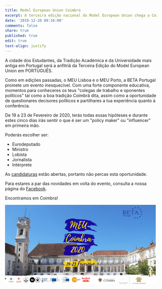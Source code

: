 ```yaml
---
title: Model European Union Coimbra
excerpt: A terceira edição nacional do Model European Union chega a Coimbra!
date: '2019-12-20 09:16:00'
comments: false
share: true
published: true
edit: true
text-align: justify
---
```


A cidade dos Estudantes, da Tradição Académica e da Universidade mais antiga em Portugal será a anfitriã da Terceira Edição do Model European Union em PORTUGUÊS.

Como em edições passadas, o MEU Lisboa e o MEU Porto, a BETA Portugal promete um evento inesquecível. Com uma forte componente educativa, momentos para conheceres os teus "colegas de trabalho e oponentes políticos" tal como a boa tradição Coimbrã dita, assim como a oportunidade de questionares decisores políticos e partilhares a tua experiência quanto à conferência.

De 19 a 23 de Fevereiro de 2020, terás todas essas hipóteses e durante estes cinco dias irás sentir o que é ser um "policy maker" ou "influencer" em primeira mão.

Poderás escolher ser:

* Eurodeputado
* Ministro
* Lobista
* Jornalista
* Intérprete

As [candidaturas](https://docs.google.com/forms/d/e/1FAIpQLSer3_DjARFnSfRXjzJzOIoLIQPpdJqt6FX1yc66o0KY56PYiA/viewform) estão abertas, portanto não percas esta oportunidade.

Para estares a par das novidades em volta do evento, consulta a nossa página do [Facebook](https://www.facebook.com/pg/betaportugal.official/posts/?ref=page_internal).

Encontramos em Coimbra!

![Banner](/assets/images/bannerMEUC.png)
